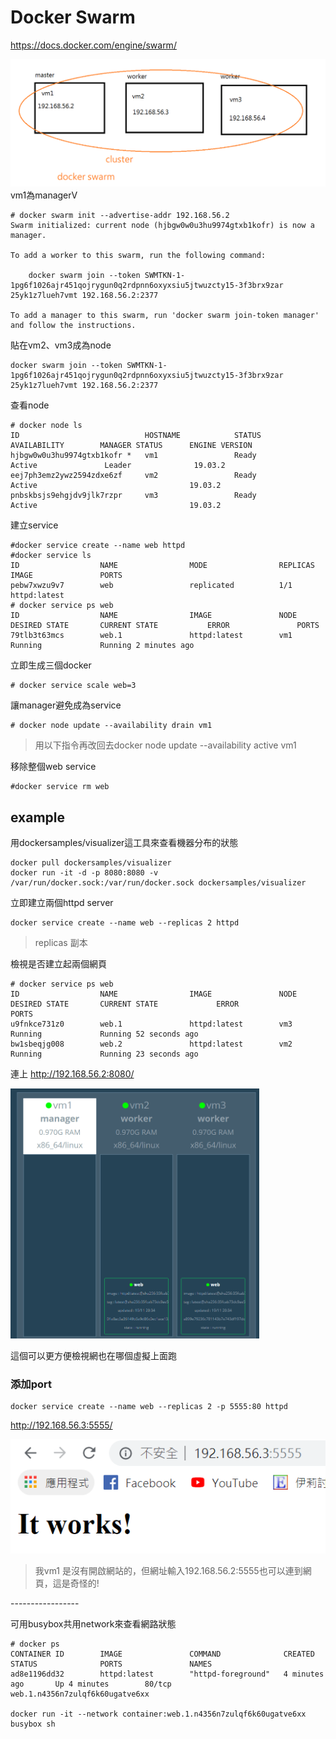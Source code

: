 # Docker Swarm
https://docs.docker.com/engine/swarm/

![](image/20191119c.PNG)
vm1為managerV
```
# docker swarm init --advertise-addr 192.168.56.2
Swarm initialized: current node (hjbgw0w0u3hu9974gtxb1kofr) is now a manager.

To add a worker to this swarm, run the following command:

    docker swarm join --token SWMTKN-1-1pg6f1026ajr451qojrygun0q2rdpnn6oxyxsiu5jtwuzcty15-3f3brx9zar     25yk1z7lueh7vmt 192.168.56.2:2377

To add a manager to this swarm, run 'docker swarm join-token manager' and follow the instructions.
```
貼在vm2、vm3成為node
```
docker swarm join --token SWMTKN-1-1pg6f1026ajr451qojrygun0q2rdpnn6oxyxsiu5jtwuzcty15-3f3brx9zar     25yk1z7lueh7vmt 192.168.56.2:2377
```
查看node
```
# docker node ls
ID                            HOSTNAME            STATUS              AVAILABILITY        MANAGER STATUS      ENGINE VERSION
hjbgw0w0u3hu9974gtxb1kofr *   vm1                 Ready               Active               Leader              19.03.2
eej7ph3emz2ywz2594zdxe6zf     vm2                 Ready               Active                                  19.03.2
pnbskbsjs9ehgjdv9jlk7rzpr     vm3                 Ready               Active                                  19.03.2
```
建立service
```
#docker service create --name web httpd
#docker service ls
ID                  NAME                MODE                REPLICAS            IMAGE               PORTS
pebw7xwzu9v7        web                 replicated          1/1                 httpd:latest
# docker service ps web
ID                  NAME                IMAGE               NODE                DESIRED STATE       CURRENT STATE           ERROR               PORTS
79tlb3t63mcs        web.1               httpd:latest        vm1                 Running             Running 2 minutes ago
```
立即生成三個docker 
```
# docker service scale web=3
```
讓manager避免成為service
```
# docker node update --availability drain vm1
```
>用以下指令再改回去docker node update --availability active vm1 

移除整個web service
```
#docker service rm web
```
## example
用dockersamples/visualizer這工具來查看機器分布的狀態
```
docker pull dockersamples/visualizer
docker run -it -d -p 8080:8080 -v /var/run/docker.sock:/var/run/docker.sock dockersamples/visualizer
```
立即建立兩個httpd server
```
docker service create --name web --replicas 2 httpd
```
> replicas 副本

檢視是否建立起兩個網頁
```
# docker service ps web
ID                  NAME                IMAGE               NODE                DESIRED STATE       CURRENT STATE             ERROR               PORTS
u9fnkce731z0        web.1               httpd:latest        vm3                 Running             Running 52 seconds ago         
bw1sbeqjg008        web.2               httpd:latest        vm2                 Running             Running 23 seconds ago 
```

連上 http://192.168.56.2:8080/  

<img src="image/20191119a.PNG" height="400"/>

這個可以更方便檢視網也在哪個虛擬上面跑

### 添加port
```
docker service create --name web --replicas 2 -p 5555:80 httpd
```
http://192.168.56.3:5555/

![](image/20191119b.PNG)
> 我vm1 是沒有開啟網站的，但網址輸入192.168.56.2:5555也可以連到網頁，這是奇怪的!


\-----------------

可用busybox共用network來查看網路狀態
```
# docker ps
CONTAINER ID        IMAGE               COMMAND              CREATED             STATUS              PORTS               NAMES
ad8e1196dd32        httpd:latest        "httpd-foreground"   4 minutes ago       Up 4 minutes        80/tcp              web.1.n4356n7zulqf6k60ugatve6xx

docker run -it --network container:web.1.n4356n7zulqf6k60ugatve6xx busybox sh
```

